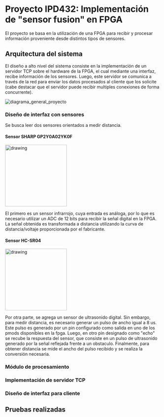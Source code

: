 # Proyecto IPD432: Implementación de "sensor fusion" en FPGA

El proyecto se basa en la utilización de una FPGA para recibir y procesar información proveniente desde distintos tipos de sensores.

## Arquitectura del sistema

El diseño a alto nivel del sistema consiste en la implementación de un servidor TCP sobre el hardware de la FPGA, el cual mediante una interfaz, recibe información de los sensores. Luego, este servidor se comunica a través de la red para enviar los datos procesados al cliente que los solicite (cabe destacar que el servidor puede recibir multiples conexiones de forma concurrente).

![diagrama_general_proyecto](https://user-images.githubusercontent.com/6885419/59152844-659bc180-8a1a-11e9-9238-d148de9c8314.png)

### Diseño de interfaz con sensores

Se busca leer dos sensores orientados a medir distancia.

#### Sensor  SHARP GP2Y0A02YK0F

<img src="https://user-images.githubusercontent.com/6885419/59152999-f2944a00-8a1d-11e9-9633-cc5c80acd938.jpg" alt="drawing" width="200"/>

El primero es un sensor infrarrojo, cuya entrada es análoga, por lo que es necesario utilizar un ADC de 12 bits para recibir la señal digital en la FPGA. La señal obtenida es transformada a distancia utilizando la curva de distancia/voltaje proporcionada por el fabricante.

#### Sensor HC-SR04

<img src="https://user-images.githubusercontent.com/6885419/59153046-0c825c80-8a1f-11e9-9226-131cb57604fb.jpg" alt="drawing" width="200"/>

Por otra parte, se agrega un sensor de ultrasonido digital. Sin embargo, para medir distancia, es necesario generar un pulso de ancho igual a 8 us. Este pulso es generado por un pin configurado como salida en uno de los pmods disponibles en la fpga. Luego, en otro pin designado como "echo" se recube la respuesta del sensor, que consiste en un pulso de ultrasonido generado por la señal reflejada frente a un obstaculo. Finalmente, para obtener distancia se mide el ancho del pulso recibido y se realiza la conversión necesaria.  

### Módulo de procesamiento

### Implementación de servidor TCP

### Diseño de interfaz para cliente

## Pruebas realizadas
